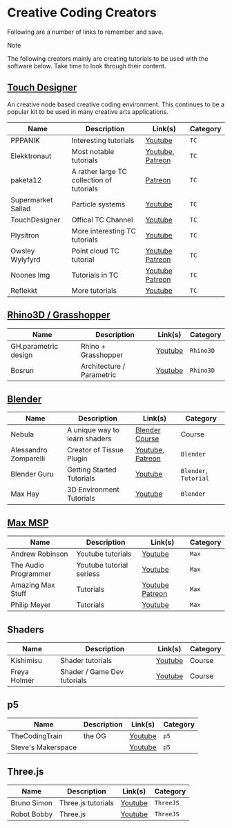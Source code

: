 # Creative Coding Creators

Following are a number of links to remember and save. 

> [!Note]
> The following creators mainly are creating tutorials to be used with the software below. Take time to look through their content. 

## [Touch Designer](https://derivative.ca/) 
An creative node based creative coding environment. This continues to be a popular kit to be used in many creative arts applications. 

| Name | Description | Link(s) | Category | 
| --- | --- | --- | --- |
| PPPANIK | Interesting tutorials | [Youtube](https://www.youtube.com/@pppanik007/videos) | `TC` | 
| Elekktronaut | Most notable tutorials | [Youtube](https://www.youtube.com/@elekktronaut), [Patreon](https://www.patreon.com/elekktronaut) | `TC` | 
| paketa12 | A rather large TC collection of tutorials | [Patreon](https://www.patreon.com/paketa12) | `TC` | 
| Supermarket Sallad | Particle systems |  [Youtube](https://www.youtube.com/@supermarketsallad/videos) | `TC` | 
| TouchDesigner | Offical TC Channel | [Youtube](https://www.youtube.com/@TouchDesignerOfficial/videos) | `TC` | 
| Plysitron | More interesting TC tutorials | [Youtube](https://www.youtube.com/@plyzitron) | `TC` |
| Owsley Wylyfyrd | Point cloud TC tutorial | [Youtube](https://www.youtube.com/@owsleywylyfyrd) [Patreon](https://www.patreon.com/owsley_wylyfyrd)| `TC` |
| Noones Img | Tutorials in TC | [Youtube](https://www.youtube.com/@noonesimg) [Patreon](https://www.patreon.com/noonesimg) | `TC` |
| Reflekkt | More tutorials | [Youtube](https://www.youtube.com/@reflekkt_net/) | `TC` | 


## [Rhino3D / Grasshopper](https://www.rhino3d.com/)

| Name | Description | Link(s) | Category | 
| --- | --- | --- | --- |
| GH.parametric design | Rhino + Grasshopper | [Youtube](https://www.youtube.com/@RhinoGrasshopper) | `Rhino3D` |
| Bosrun | Architecture / Parametric | [Youtube](https://www.youtube.com/@bosrun_lrm) | `Rhino3D` | 

## [Blender](https://www.blender.org/)


| Name | Description | Link(s) | Category | 
| --- | --- |--- | --- |
| Nebula | A unique way to learn shaders | [Blender Course](https://blendermarket.com/products/nebula-course?ref=311) | Course | `Blender` | 
| Alessandro Zomparelli| Creator of Tissue Plugin | [Youtube](https://www.youtube.com/@AlessandroZomparelli/videos), [Patreon](https://www.patreon.com/alessandrozomparelli)| `Blender` |
| Blender Guru | Getting Started Tutorials | [Youtube](https://www.youtube.com/@blenderguru)| `Blender`, `Tutorial` |
| Max Hay | 3D Environment Tutorials |  [Youtube](https://www.youtube.com/@maxhayart) | `Blender` | 

## [Max MSP](https://cycling74.com/products/max)
| Name | Description | Link(s) | Category | 
|---|---|---|---|
| Andrew Robinson | Youtube tutorials | [Youtube](https://www.youtube.com/@AndrewRobinson26) | `Max`|
| The Audio Programmer | Youtube tutorial seriess | [Youtube](https://www.youtube.com/watch?v=clCSvX0Pm7U) | `Max`|
| Amazing Max Stuff | Tutorials | [Youtube](https://www.patreon.com/amazingmaxstuff) [Patreon](https://www.patreon.com/amazingmaxstuff) | `Max`|
| Philip Meyer | Tutorials | [Youtube](https://www.youtube.com/@AndrewRobinson26) | `Max` | 


## Shaders
| Name | Description | Link(s) | Category | 
| --- | --- |--- | --- |
| Kishimisu | Shader tutorials | [Youtube](https://blendermarket.com/products/nebula-course?ref=311) | Course | `Shaders` | 
| Freya Holmér | Shader / Game Dev tutorials | [Youtube](https://www.youtube.com/@acegikmo) | Course | `Shaders` | 

## p5
| Name | Description | Link(s) | Category | 
| --- | --- |--- | --- |
| TheCodingTrain | the OG | [Youtube](https://www.youtube.com/channel/UCvjgXvBlbQiydffZU7m1_aw)  | `p5` | 
| Steve's Makerspace |  | [Youtube](hhttps://www.youtube.com/@StevesMakerspace)  | `p5` | 


## Three.js
| Name | Description | Link(s) | Category | 
| --- | --- |--- | --- |
| Bruno Simon | Three.js tutorials | [Youtube](https://www.youtube.com/@BrunoSimon) | `ThreeJS` | 
| Robot Bobby | Three.js | [Youtube](https://www.youtube.com/@robotbobby9) | `ThreeJS` |


